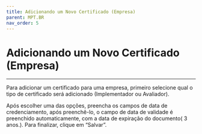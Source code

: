 ```yaml
---
title: Adicionando um Novo Certificado (Empresa)
parent: MPT.BR
nav_order: 5
---
```


# Adicionando um Novo Certificado (Empresa)
---

 Para adicionar um certificado para uma empresa, primeiro selecione qual o tipo de certificado será adicionado (Implementador ou Avaliador). 
 
 Após escolher uma das opções, preencha os campos de data de credenciamento, após preenchê-lo, o campo de data de validade é preenchido automaticamente, com a data de expiração do documento( 3 anos.). Para finalizar, clique em “Salvar”.
